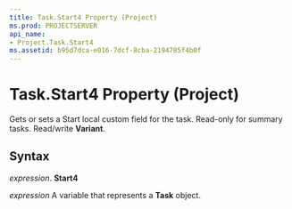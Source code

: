 ```yaml
---
title: Task.Start4 Property (Project)
ms.prod: PROJECTSERVER
api_name:
- Project.Task.Start4
ms.assetid: b95d7dca-e016-7dcf-8cba-2194785f4b0f
---
```



# Task.Start4 Property (Project)

Gets or sets a Start local custom field for the task. Read-only for summary tasks. Read/write  **Variant**.


## Syntax

 _expression_. **Start4**

 _expression_ A variable that represents a **Task** object.


